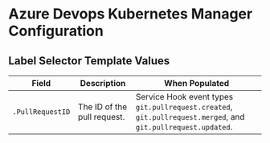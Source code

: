 # Azure Devops Kubernetes Manager Configuration


## Label Selector Template Values

| Field            | Description                 | When Populated                                                                                               |
| ---------------- | --------------------------- | ------------------------------------------------------------------------------------------------------------ |
| `.PullRequestID` | The ID of the pull request. | Service Hook event types `git.pullrequest.created`, `git.pullrequest.merged`, and `git.pullrequest.updated`. |
